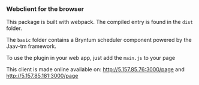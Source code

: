 ### Webclient for the browser

This package is built with webpack. The compiled entry is found in the `dist` folder.

The `basic` folder contains a Bryntum scheduler component powered by the Jaav-tm framework.

To use the plugin in your web app, just add the `main.js` to your page

 <script src="../dist/main.js"></script>

 This client is made online available on: http://5.157.85.76:3000/page and http://5.157.85.181:3000/page



